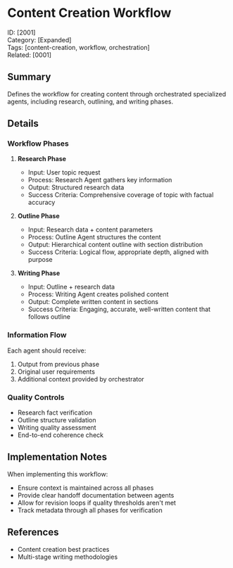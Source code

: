 # Content Creation Workflow

ID: [2001]  
Category: [Expanded]  
Tags: [content-creation, workflow, orchestration]  
Related: [0001]

## Summary
Defines the workflow for creating content through orchestrated specialized agents, including research, outlining, and writing phases.

## Details

### Workflow Phases

1. **Research Phase**
   - Input: User topic request
   - Process: Research Agent gathers key information
   - Output: Structured research data
   - Success Criteria: Comprehensive coverage of topic with factual accuracy

2. **Outline Phase**
   - Input: Research data + content parameters
   - Process: Outline Agent structures the content
   - Output: Hierarchical content outline with section distribution
   - Success Criteria: Logical flow, appropriate depth, aligned with purpose

3. **Writing Phase**
   - Input: Outline + research data
   - Process: Writing Agent creates polished content
   - Output: Complete written content in sections
   - Success Criteria: Engaging, accurate, well-written content that follows outline

### Information Flow

Each agent should receive:
1. Output from previous phase
2. Original user requirements
3. Additional context provided by orchestrator

### Quality Controls

- Research fact verification
- Outline structure validation
- Writing quality assessment
- End-to-end coherence check

## Implementation Notes

When implementing this workflow:
- Ensure context is maintained across all phases
- Provide clear handoff documentation between agents
- Allow for revision loops if quality thresholds aren't met
- Track metadata through all phases for verification

## References
- Content creation best practices
- Multi-stage writing methodologies